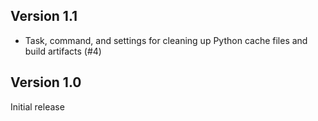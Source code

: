 ## Version 1.1

* Task, command, and settings for cleaning up Python cache files and build artifacts (#4)


## Version 1.0

Initial release

